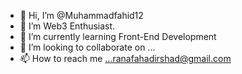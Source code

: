 - 👋 Hi, I’m @Muhammadfahid12
- 👀 I’m Web3 Enthusiast.
- 🌱 I’m currently learning Front-End Development
- 💞️ I’m looking to collaborate on ...
- 📫 How to reach me ...ranafahadirshad@gmail.com

<!---
Muhammadfahid12/Muhammadfahid12 is a ✨ special ✨ repository because its `README.md` (this file) appears on your GitHub profile.
You can click the Preview link to take a look at your changes.
--->
